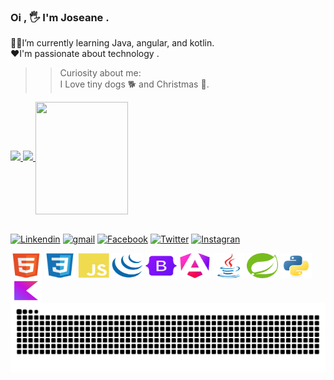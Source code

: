 ###  Oi , 🖐️ I'm Joseane .
 <div align="justify">  <p>
👩‍💻I’m currently learning Java, angular, and kotlin.<br>
❤️I'm passionate about technology .
 
>>Curiosity about me: <br> I Love tiny dogs 🐕 and Christmas 🎅.      
    
  </p>
  
  <div style="display: inline_block">
  <a href="https://github.com/Josssanfrei">
  <img height="180em" src="https://github-readme-stats.vercel.app/api?username=Josssanfrei&show_icons=true&theme=radical&include_all_commits=true&count_private=true"/>
  <img height="180em" src="https://github-readme-stats.vercel.app/api/top-langs/?username=Josssanfrei&layout=compact&langs_count=7&theme=radical"/>
     <img align="center" width="148" height="180" src="https://media1.tenor.com/images/68e8337fb4eb7e40645d832c64762a8b/tenor.gif?itemid=19443613">
  
 
</div>
 <br>
   
   [![Linkendin](https://img.shields.io/badge/LinkedIn-0077B5?style=for-the-badge&logo=linkedin&logoColor=white)](https://www.linkedin.com/in/joseane-freitas-1bba1898/)
  [![gmail](https://img.shields.io/badge/Gmail-D14836?style=for-the-badge&logo=gmail&logoColor=white)](https://mail.google.com/mail/u/0/#inbox)
   [![Facebook](https://img.shields.io/badge/Facebook-1877F2?style=for-the-badge&logo=facebook&logoColor=white)](https://www.facebook.com/joseanedossantos.freitas.3/)
  [![Twitter](https://img.shields.io/badge/Twitter-1DA1F2?style=for-the-badge&logo=twitter&logoColor=white)](https://twitter.com/i/events/1445072911249731592?cn=ZmxleGlibGVfcmVjcw%3D%3D&refsrc=email)
  [![Instagran](https://img.shields.io/badge/Instagram-E4405F?style=for-the-badge&logo=instagram&logoColor=white)](https://www.instagram.com/josssanfrei/)   </br>
   </div>
  <div style="display: inline_block">
    <img align="center" alt="Joss-HTML" height="40" width="50" src="https://raw.githubusercontent.com/devicons/devicon/master/icons/html5/html5-original.svg">
  <img align="center" alt="Joss-CSS" height="40" width="50" src="https://raw.githubusercontent.com/devicons/devicon/master/icons/css3/css3-original.svg">
  <img align="center" alt="Joss-Js" height="40" width="50" src="https://raw.githubusercontent.com/devicons/devicon/master/icons/javascript/javascript-plain.svg">
     <img align="center" alt="Joss-Jquey" height="40" width="50" src="https://raw.githubusercontent.com/devicons/devicon/master/icons/jquery/jquery-plain.svg">
    <img align="center" alt="Joss-Bootstrap" height="40" width="50" src="https://raw.githubusercontent.com/devicons/devicon/master/icons/bootstrap/bootstrap-original.svg"> 
  <img align="center" alt="Joss-Angular" height="40" width="50" src="https://raw.githubusercontent.com/devicons/devicon/master/icons/angular/angular-original.svg">
  <img align="center" alt="Joss-Java" height="40" width="50" src="https://raw.githubusercontent.com/devicons/devicon/master/icons/java/java-original.svg">
  <img align="center" alt="Joss-Spring" height="40" width="50" src="https://raw.githubusercontent.com/devicons/devicon/master/icons/spring/spring-original.svg">
  <img align="center" alt="Joss-Python" height="40" width="50" src="https://raw.githubusercontent.com/devicons/devicon/master/icons/python/python-original.svg">
  <img align="center" alt="Joss-Kotlin" height="40" width="50" src="https://raw.githubusercontent.com/devicons/devicon/master/icons/kotlin/kotlin-original.svg">
  
 
</div>
</div>
 
<picture align="center">
  <source media="(prefers-color-scheme: dark)" srcset="https://raw.githubusercontent.com/fabiuladorafael/fabiuladorafael/output/github-contribution-grid-snake-dark.svg">
  <source media="(prefers-color-scheme: light)" srcset="https://raw.githubusercontent.com/fabiuladorafael/fabiuladorafael/output/github-contribution-grid-snake-dark.svg">
  <img align="center" alt="github contribution grid snake animation" src="https://raw.githubusercontent.com/fabiuladorafael/fabiuladorafael/output/github-contribution-grid-snake.svg">
</picture>


